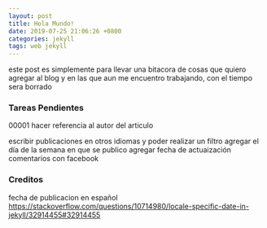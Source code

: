 ```yaml
---
layout: post
title: Hola Mundo!
date: 2019-07-25 21:06:26 +0800
categories: jekyll
tags: web jekyll
---
```


este post es simplemente para llevar una bitacora de cosas que quiero agregar al blog y en las que aun me encuentro trabajando, con el tiempo sera borrado

### Tareas Pendientes

00001 hacer referencia al autor del articulo

escribir publicaciones en otros idiomas y poder realizar un filtro
agregar el día de la semana en que se publico
agregar fecha de actuaización 
comentarios con facebook


### Creditos
fecha de publicacion en español https://stackoverflow.com/questions/10714980/locale-specific-date-in-jekyll/32914455#32914455